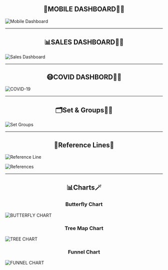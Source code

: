 <h2 align="center">📱MOBILE DASHBOARD🕵️‍♂️</h2>

![Mobile Dashboard](https://github.com/ROB6665/TABLEAU_DASHBOARDS/assets/121626867/5d71bbab-69df-46b1-a2f4-136137d57e02)

<hr>

<h2 align="center"> 📊SALES DASHBOARD🕵️‍♂ </h2>

![Sales Dashboard](https://github.com/ROB6665/TABLEAU_DASHBOARDS/assets/121626867/7de2d38d-2352-4ad4-93d2-c2cdca15d16d)

<hr>

<h2 align="center"> 😷COVID DASHBORD🕵️‍♂️ </h2>

![COVID-19](https://github.com/ROB6665/TABLEAU_DASHBOARDS/assets/121626867/b12a6cd3-6af3-49bf-8bc7-ad16035c2521)

<hr>

<h2 align="center"> 🗂️Set & Groups🕵️‍♂️ </h2>

![Set   Groups](https://github.com/ROB6665/TABLEAU_DASHBOARDS/assets/121626867/31182b79-8dfb-4d4a-b3d2-04b37215a10c)

<hr>

<h2 align="center"> 📍Reference Lines📏 </h2>

![Reference Line](https://github.com/ROB6665/TABLEAU_DASHBOARDS/assets/121626867/679d9853-01be-45fd-b906-4827cfea421b)

![References](https://github.com/ROB6665/TABLEAU_DASHBOARDS/assets/121626867/2276d731-aeb5-4f2c-b497-edfc23e0a73c)

<hr>

<h2 align="center"> 📊Charts🪄 </h2>

<h3 align="center"> Butterfly Chart </h2>

![BUTTERFLY CHART](https://github.com/ROB6665/TABLEAU_DASHBOARDS/assets/121626867/d3c3ca28-01c0-44ae-bd48-8f087d7d0bb8)

<h3 align="center"> Tree Map Chart </h2>

![TREE CHART](https://github.com/ROB6665/TABLEAU_DASHBOARDS/assets/121626867/c55bbed4-8090-4d46-87bd-e4cdf737a28b)

<h3 align="center"> Funnel Chart </h2>

![FUNNEL CHART](https://github.com/ROB6665/TABLEAU_DASHBOARDS/assets/121626867/dbefc347-f647-4ebc-92f9-f71bcd1a6cb9)

